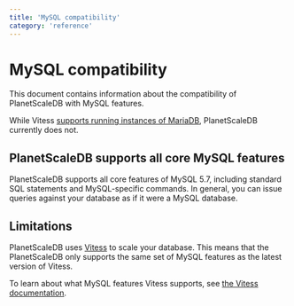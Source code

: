 ```yaml
---
title: 'MySQL compatibility'
category: 'reference'
---
```


# MySQL compatibility

This document contains information about the compatibility of PlanetScaleDB with MySQL features.

While Vitess [supports running instances of MariaDB](https://vitess.io/docs/get-started/local/), PlanetScaleDB currently does not.

## PlanetScaleDB supports all core MySQL features

PlanetScaleDB supports all core features of MySQL 5.7, including standard SQL statements and MySQL-specific commands. In general, you can issue queries against your database as if it were a MySQL database.

## Limitations

PlanetScaleDB uses [Vitess](https://vitess.io) to scale your database. This means that the PlanetScaleDB only supports the same set of MySQL features as the latest version of Vitess.

To learn about what MySQL features Vitess supports, see [the Vitess documentation](https://vitess.io/docs/reference/mysql-compatibility/).

